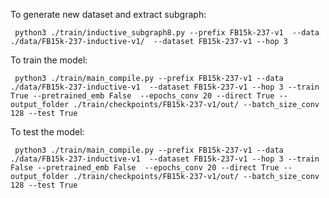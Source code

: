 

To generate new dataset and extract subgraph:

     python3 ./train/inductive_subgraph8.py --prefix FB15k-237-v1  --data ./data/FB15k-237-inductive-v1/  --dataset FB15k-237-v1 --hop 3


To train the model:

     python3 ./train/main_compile.py --prefix FB15k-237-v1 --data ./data/FB15k-237-inductive-v1  --dataset FB15k-237-v1 --hop 3 --train True --pretrained_emb False  --epochs_conv 20 --direct True --output_folder ./train/checkpoints/FB15k-237-v1/out/ --batch_size_conv 128 --test True


To test the model:

     python3 ./train/main_compile.py --prefix FB15k-237-v1 --data ./data/FB15k-237-inductive-v1  --dataset FB15k-237-v1 --hop 3 --train False --pretrained_emb False  --epochs_conv 20 --direct True --output_folder ./train/checkpoints/FB15k-237-v1/out/ --batch_size_conv 128 --test True




















